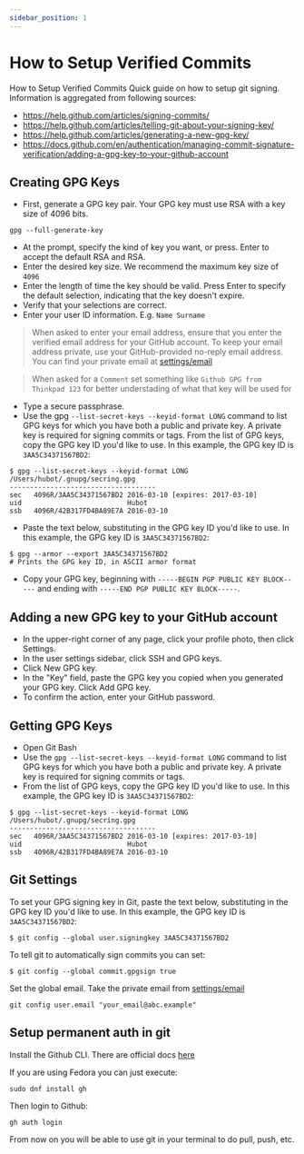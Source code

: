 ```yaml
---
sidebar_position: 1
---
```


# How to Setup Verified Commits

How to Setup Verified Commits
Quick guide on how to setup git signing. Information is aggregated from following sources:

- https://help.github.com/articles/signing-commits/
- https://help.github.com/articles/telling-git-about-your-signing-key/
- https://help.github.com/articles/generating-a-new-gpg-key/
- https://docs.github.com/en/authentication/managing-commit-signature-verification/adding-a-gpg-key-to-your-github-account

## Creating GPG Keys

- First, generate a GPG key pair. Your GPG key must use RSA with a key size of 4096 bits.

```shell
gpg --full-generate-key
```

- At the prompt, specify the kind of key you want, or press. Enter to accept the default RSA and RSA.
- Enter the desired key size. We recommend the maximum key size of `4096`
- Enter the length of time the key should be valid. Press Enter to specify the default selection, indicating that the key doesn't expire.
- Verify that your selections are correct.
- Enter your user ID information. E.g. `Name Surname`

> When asked to enter your email address, ensure that you enter the verified email address for your GitHub account. To keep your email address private, use your GitHub-provided no-reply email address. You can find your private email at [settings/email](https://github.com/settings/emails)

> When asked for a `Comment` set something like `Github GPG from Thinkpad 123` for better understading of what that key will be used for

- Type a secure passphrase.
- Use the gpg `--list-secret-keys --keyid-format LONG` command to list GPG keys for which you have both a public and private key. A private key is required for signing commits or tags. From the list of GPG keys, copy the GPG key ID you'd like to use. In this example, the GPG key ID is `3AA5C34371567BD2`:

```shell
$ gpg --list-secret-keys --keyid-format LONG
/Users/hubot/.gnupg/secring.gpg
------------------------------------
sec   4096R/3AA5C34371567BD2 2016-03-10 [expires: 2017-03-10]
uid                          Hubot
ssb   4096R/42B317FD4BA89E7A 2016-03-10
```

- Paste the text below, substituting in the GPG key ID you'd like to use. In this example, the GPG key ID is `3AA5C34371567BD2`:

```shell
$ gpg --armor --export 3AA5C34371567BD2
# Prints the GPG key ID, in ASCII armor format
```

- Copy your GPG key, beginning with `-----BEGIN PGP PUBLIC KEY BLOCK-----` and ending with `-----END PGP PUBLIC KEY BLOCK-----`.

## Adding a new GPG key to your GitHub account

- In the upper-right corner of any page, click your profile photo, then click Settings.
- In the user settings sidebar, click SSH and GPG keys.
- Click New GPG key.
- In the "Key" field, paste the GPG key you copied when you generated your GPG key.
  Click Add GPG key.
- To confirm the action, enter your GitHub password.

## Getting GPG Keys

- Open Git Bash
- Use the `gpg --list-secret-keys --keyid-format LONG` command to list GPG keys for which you have both a public and private key. A private key is required for signing commits or tags.
- From the list of GPG keys, copy the GPG key ID you'd like to use. In this example, the GPG key ID is `3AA5C34371567BD2`:

```shell
$ gpg --list-secret-keys --keyid-format LONG
/Users/hubot/.gnupg/secring.gpg
------------------------------------
sec   4096R/3AA5C34371567BD2 2016-03-10 [expires: 2017-03-10]
uid                          Hubot
ssb   4096R/42B317FD4BA89E7A 2016-03-10
```

## Git Settings

To set your GPG signing key in Git, paste the text below, substituting in the GPG key ID you'd like to use. In this example, the GPG key ID is `3AA5C34371567BD2`:

```shell
$ git config --global user.signingkey 3AA5C34371567BD2
```

To tell git to automatically sign commits you can set:

```shell
$ git config --global commit.gpgsign true
```

Set the global email. Take the private email from [settings/email](https://github.com/settings/emails)

```shell
git config user.email "your_email@abc.example"
```

## Setup permanent auth in git

Install the Github CLI. There are official docs [here](https://github.com/cli/cli/blob/trunk/docs/install_linux.md#fedora-centos-red-hat-enterprise-linux-dnf)

If you are using Fedora you can just execute:

```shell
sudo dnf install gh
```

Then login to Github:

```shell
gh auth login
```

From now on you will be able to use git in your terminal to do pull, push, etc.
